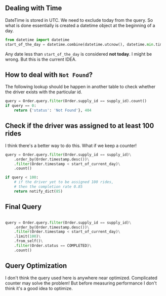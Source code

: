 ## Dealing with Time
DateTime is stored in UTC. We need to exclude today from the query. So what is done essentially is created a datetime object at the beginning of a day.

```python
from datetime import datetime
start_of_the_day = datetime.combine(datetime.utcnow(), datetime.min.time())
```
Any date less than `start_of_the_day` is considered **not today**. I might be wrong. But this is the current IDEA.


## How to deal with `Not Found`?
The following lookup should be happen in another table to check whether the driver exists with the particular id.

```python
query = Order.query.filter(Order.supply_id == supply_id).count()
if query == 0:
    return {'status': 'Not Found'}, 404
```

## Check if the driver was assigned to at least 100 rides
I think there's a better way to do this. What if we keep a counter!

```python
query = Order.query.filter(Order.supply_id == supply_id)\
    .order_by(Order.timestamp.desc())\
    .filter(Order.timestamp < start_of_current_day)\
    .count()

if query < 100:
    # if the driver yet to be assigned 100 rides,
    # then the completion rate 0.85
    return notify_dict(85)
```

## Final Query
```python

query = Order.query.filter(Order.supply_id == supply_id)\
    .order_by(Order.timestamp.desc())\
    .filter(Order.timestamp < start_of_current_day)\
    .limit(100)\
    .from_self()\
    .filter(Order.status == COMPLETED)\
    .count()
```


## Query Optimization
I don't think the query used here is anywhere near optimized. Complicated counter may solve the problem! But before measuring performance I don't think it's a good idea to optimize.
